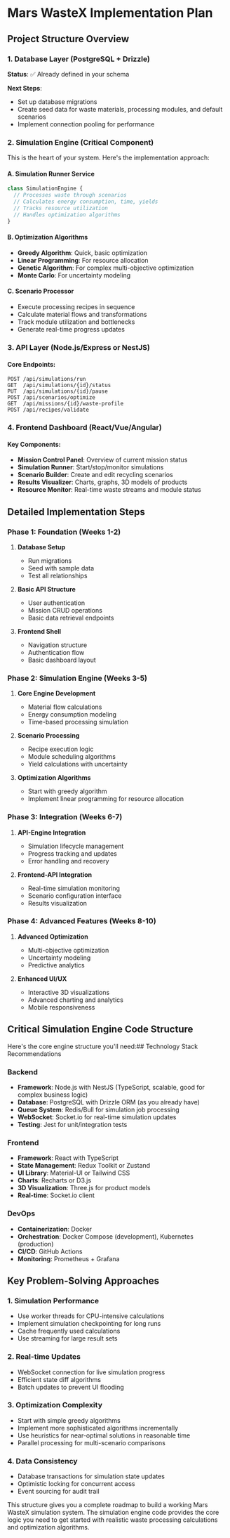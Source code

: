# Mars WasteX Implementation Plan

## Project Structure Overview

### 1. Database Layer (PostgreSQL + Drizzle)
**Status**: ✅ Already defined in your schema

**Next Steps**:
- Set up database migrations
- Create seed data for waste materials, processing modules, and default scenarios
- Implement connection pooling for performance

### 2. Simulation Engine (Critical Component)

This is the heart of your system. Here's the implementation approach:

#### A. Simulation Runner Service
```typescript
class SimulationEngine {
  // Processes waste through scenarios
  // Calculates energy consumption, time, yields
  // Tracks resource utilization
  // Handles optimization algorithms
}
```

#### B. Optimization Algorithms
- **Greedy Algorithm**: Quick, basic optimization
- **Linear Programming**: For resource allocation
- **Genetic Algorithm**: For complex multi-objective optimization
- **Monte Carlo**: For uncertainty modeling

#### C. Scenario Processor
- Execute processing recipes in sequence
- Calculate material flows and transformations
- Track module utilization and bottlenecks
- Generate real-time progress updates

### 3. API Layer (Node.js/Express or NestJS)

#### Core Endpoints:
```
POST /api/simulations/run
GET  /api/simulations/{id}/status
PUT  /api/simulations/{id}/pause
POST /api/scenarios/optimize
GET  /api/missions/{id}/waste-profile
POST /api/recipes/validate
```

### 4. Frontend Dashboard (React/Vue/Angular)

#### Key Components:
- **Mission Control Panel**: Overview of current mission status
- **Simulation Runner**: Start/stop/monitor simulations
- **Scenario Builder**: Create and edit recycling scenarios
- **Results Visualizer**: Charts, graphs, 3D models of products
- **Resource Monitor**: Real-time waste streams and module status

## Detailed Implementation Steps

### Phase 1: Foundation (Weeks 1-2)
1. **Database Setup**
   - Run migrations
   - Seed with sample data
   - Test all relationships

2. **Basic API Structure**
   - User authentication
   - Mission CRUD operations
   - Basic data retrieval endpoints

3. **Frontend Shell**
   - Navigation structure
   - Authentication flow
   - Basic dashboard layout

### Phase 2: Simulation Engine (Weeks 3-5)
1. **Core Engine Development**
   - Material flow calculations
   - Energy consumption modeling
   - Time-based processing simulation

2. **Scenario Processing**
   - Recipe execution logic
   - Module scheduling algorithms
   - Yield calculations with uncertainty

3. **Optimization Algorithms**
   - Start with greedy algorithm
   - Implement linear programming for resource allocation

### Phase 3: Integration (Weeks 6-7)
1. **API-Engine Integration**
   - Simulation lifecycle management
   - Progress tracking and updates
   - Error handling and recovery

2. **Frontend-API Integration**
   - Real-time simulation monitoring
   - Scenario configuration interface
   - Results visualization

### Phase 4: Advanced Features (Weeks 8-10)
1. **Advanced Optimization**
   - Multi-objective optimization
   - Uncertainty modeling
   - Predictive analytics

2. **Enhanced UI/UX**
   - Interactive 3D visualizations
   - Advanced charting and analytics
   - Mobile responsiveness

## Critical Simulation Engine Code Structure

Here's the core engine structure you'll need:## Technology Stack Recommendations

### Backend
- **Framework**: Node.js with NestJS (TypeScript, scalable, good for complex business logic)
- **Database**: PostgreSQL with Drizzle ORM (as you already have)
- **Queue System**: Redis/Bull for simulation job processing
- **WebSocket**: Socket.io for real-time simulation updates
- **Testing**: Jest for unit/integration tests

### Frontend
- **Framework**: React with TypeScript
- **State Management**: Redux Toolkit or Zustand
- **UI Library**: Material-UI or Tailwind CSS
- **Charts**: Recharts or D3.js
- **3D Visualization**: Three.js for product models
- **Real-time**: Socket.io client

### DevOps
- **Containerization**: Docker
- **Orchestration**: Docker Compose (development), Kubernetes (production)
- **CI/CD**: GitHub Actions
- **Monitoring**: Prometheus + Grafana

## Key Problem-Solving Approaches

### 1. Simulation Performance
- Use worker threads for CPU-intensive calculations
- Implement simulation checkpointing for long runs
- Cache frequently used calculations
- Use streaming for large result sets

### 2. Real-time Updates
- WebSocket connection for live simulation progress
- Efficient state diff algorithms
- Batch updates to prevent UI flooding

### 3. Optimization Complexity
- Start with simple greedy algorithms
- Implement more sophisticated algorithms incrementally
- Use heuristics for near-optimal solutions in reasonable time
- Parallel processing for multi-scenario comparisons

### 4. Data Consistency
- Database transactions for simulation state updates
- Optimistic locking for concurrent access
- Event sourcing for audit trail

This structure gives you a complete roadmap to build a working Mars WasteX simulation system. The simulation engine code provides the core logic you need to get started with realistic waste processing calculations and optimization algorithms.
